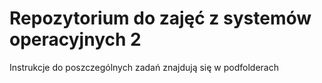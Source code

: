 Repozytorium do zajęć z systemów operacyjnych 2
===============================================

Instrukcje do poszczególnych zadań znajdują się w podfolderach

